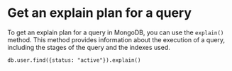 # Get an explain plan for a query

To get an explain plan for a query in MongoDB, you can use the `explain()` method.
This method provides information about the execution of a query, including the
stages of the query and the indexes used.

```shell
db.user.find({status: "active"}).explain()
```
